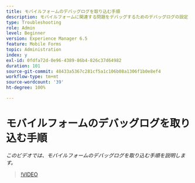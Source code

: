 ```yaml
---
title: モバイルフォームのデバッグログを取り込む手順
description: モバイルフォームに関連する問題をデバッグするためのデバッグログの設定
type: Troubleshooting
role: Admin
level: Beginner
version: Experience Manager 6.5
feature: Mobile Forms
topic: Administration
index: y
exl-id: 0fdfa72d-0e96-4389-86b4-826c37d64982
duration: 101
source-git-commit: 48433a5367c281cf5a1c106b08a1306f1b0e8ef4
workflow-type: tm+mt
source-wordcount: '39'
ht-degree: 100%

---
```


# モバイルフォームのデバッグログを取り込む手順

*このビデオでは、モバイルフォームのデバッグログを取り込む手順を説明します。*

>[!VIDEO](https://video.tv.adobe.com/v/335516?quality=12&learn=on)
